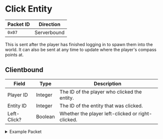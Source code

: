 # Click Entity
| Packet ID | Direction |
| --- | --- |
| `0x07` | Serverbound |

This is sent after the player has finished logging in to spawn them into the world. It can also be sent at any time to update where the player's compass points at.

## Clientbound
| Field | Type | Description |
| --- | --- | --- |
| Player ID | Integer | The ID of the player who clicked the entity. |
| Entity ID | Integer | The ID of the entity that was clicked. |
| Left-Click? | Boolean | Whether the player left-clicked or right-clicked. |

<details>
    <summary>Example Packet</summary>

| Field | Value | 
| --- | --- |
| Player ID | 1298 |
| Entity ID | 1805 |
| Left-Click? | 1 |
</details>